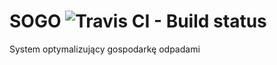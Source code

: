 # SOGO ![Travis CI - Build status](https://travis-ci.com/lgajewski/SOGO.svg?token=1uAapbtqAhxi51os5v63&branch=master)
System optymalizujący gospodarkę odpadami

